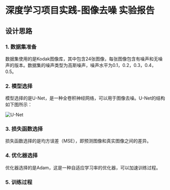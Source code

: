 # 深度学习项目实践-图像去噪 实验报告
## 设计思路

### 1. 数据集准备

数据集使用的是Kodak图像库，其中包含24张图像，每张图像包含有噪声和无噪声的版本。数据集的噪声类型为高斯噪声，噪声水平为0.1，0.2，0.3，0.4，0.5。

### 2. 模型选择
模型选择的是U-Net，是一种全卷积神经网络，可以用于图像去噪。U-Net的结构如下图所示：

![U-Net](https://github.com/lyx-2022212666/Deep-Learning-Project/blob/main/doc/Unet.png)

### 3. 损失函数选择
损失函数选择的是均方误差（MSE），即预测图像和真实图像之间的差异。

### 4. 优化器选择
优化器选择的是Adam，这是一种自适应学习率的优化器，可以加速训练过程。

### 5. 训练过程